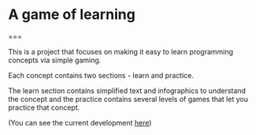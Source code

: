 # A game of learning
===

This is a project that focuses on making it easy to learn programming concepts via simple gaming.

Each concept contains two sections - learn and practice.

The learn section contains simplified text and infographics to understand the concept and the practice contains several levels of games that let you practice that concept.

(You can see the current development [here](https://appetize.io/app/1x1nyctyjt7a5u4vhy6ry1vkk8))
